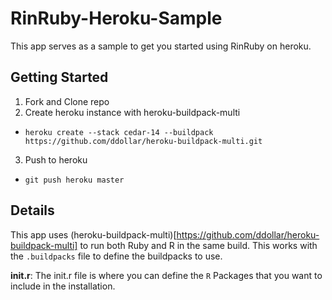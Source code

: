 # RinRuby-Heroku-Sample
This app serves as a sample to get you started using RinRuby on heroku. 

## Getting Started
1. Fork and Clone repo
2. Create heroku instance with heroku-buildpack-multi
  * `heroku create --stack cedar-14 --buildpack https://github.com/ddollar/heroku-buildpack-multi.git`
3. Push to heroku
  * `git push heroku master`

## Details
This app uses (heroku-buildpack-multi)[https://github.com/ddollar/heroku-buildpack-multi] to run both Ruby and R in the same build. This works with the `.buildpacks` file to define the buildpacks to use. 

**init.r**: The init.r file is where you can define the `R` Packages that you want to include in the installation.
